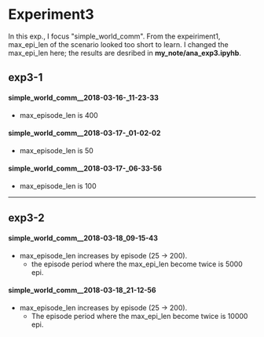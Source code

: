 # Experiment3
In this exp., I focus "simple_world_comm".
From the expeiriment1, max_epi_len of the scenario looked too short to learn.
I changed the max_epi_len here; the results are desribed in 
**my_note/ana_exp3.ipyhb**.


## exp3-1

#### simple_world_comm__2018-03-16-_11-23-33
- max_episode_len is 400

#### simple_world_comm__2018-03-17-_01-02-02
- max_episode_len is 50

#### simple_world_comm__2018-03-17-_06-33-56
- max_episode_len is 100

----

## exp3-2

#### simple_world_comm__2018-03-18_09-15-43
- max_episode_len increases by episode (25 -> 200).
    - the episode period where the max_epi_len become twice is 5000 epi.

#### simple_world_comm__2018-03-18_21-12-56
- max_episode_len increases by episode (25 -> 200).
    - The episode period where the max_epi_len become twice is 10000 epi.